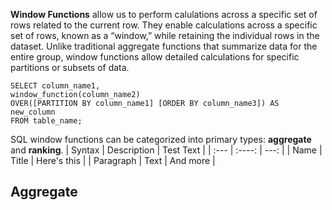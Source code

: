 **Window Functions** allow us to perform calulations across a specific set of rows related to the current row. They enable calculations across a specific set of rows, 
known as a “window,” while retaining the individual rows in the dataset. Unlike traditional aggregate functions that summarize data for the entire group, 
window functions allow detailed calculations for specific partitions or subsets of data.
```
SELECT column_name1,
window_function(column_name2)
OVER([PARTITION BY column_name1] [ORDER BY column_name3]) AS new_column
FROM table_name;
```
SQL window functions can be categorized into primary types: **aggregate** and **ranking**.
| Syntax      | Description | Test Text     |
| :---        |    :----:   |          ---: |
| Name        | Title       | Here's this   |
| Paragraph   | Text        | And more      |

## Aggregate

